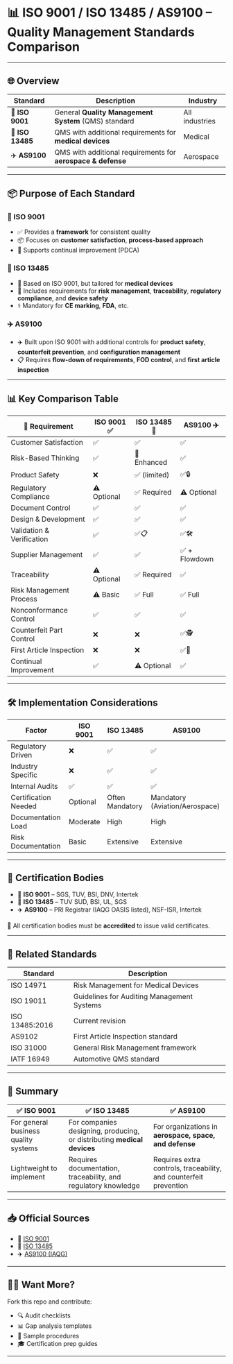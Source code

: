 # 📊 ISO 9001 / ISO 13485 / AS9100 – Quality Management Standards Comparison

---

## 🌐 Overview

| Standard | Description | Industry |
|----------|-------------|----------|
| 📘 **ISO 9001** | General **Quality Management System** (QMS) standard | All industries |
| 🏥 **ISO 13485** | QMS with additional requirements for **medical devices** | Medical |
| ✈️ **AS9100** | QMS with additional requirements for **aerospace & defense** | Aerospace |

---

## 📦 Purpose of Each Standard

### 📘 ISO 9001
- ✅ Provides a **framework** for consistent quality
- 📦 Focuses on **customer satisfaction**, **process-based approach**
- 🔄 Supports continual improvement (PDCA)

### 🏥 ISO 13485
- 🧪 Based on ISO 9001, but tailored for **medical devices**
- 🔐 Includes requirements for **risk management**, **traceability**, **regulatory compliance**, and **device safety**
- ⚕️ Mandatory for **CE marking**, **FDA**, etc.

### ✈️ AS9100
- ✈️ Built upon ISO 9001 with additional controls for **product safety**, **counterfeit prevention**, and **configuration management**
- 📋 Requires **flow-down of requirements**, **FOD control**, and **first article inspection**

---

## 📊 Key Comparison Table

| 📌 Requirement                     | ISO 9001 ✅ | ISO 13485 🏥 | AS9100 ✈️ |
|----------------------------------|-------------|---------------|-------------|
| Customer Satisfaction            | ✅          | ✅            | ✅          |
| Risk-Based Thinking              | ✅          | 🔄 Enhanced   | ✅          |
| Product Safety                   | ❌          | ✅ (limited)  | ✅🔒        |
| Regulatory Compliance            | ⚠️ Optional | ✅ Required   | ⚠️ Optional |
| Document Control                 | ✅          | ✅            | ✅          |
| Design & Development             | ✅          | ✅            | ✅          |
| Validation & Verification        | ✅          | ✅📋         | ✅🛠️       |
| Supplier Management              | ✅          | ✅            | ✅ + Flowdown |
| Traceability                     | ⚠️ Optional | ✅ Required   | ✅          |
| Risk Management Process          | ⚠️ Basic    | ✅ Full       | ✅ Full     |
| Nonconformance Control           | ✅          | ✅            | ✅          |
| Counterfeit Part Control         | ❌          | ❌            | ✅🕵️       |
| First Article Inspection         | ❌          | ❌            | ✅📄        |
| Continual Improvement            | ✅          | ⚠️ Optional   | ✅          |

---

## 🛠️ Implementation Considerations

| Factor               | ISO 9001 | ISO 13485 | AS9100 |
|----------------------|----------|------------|--------|
| Regulatory Driven    | ❌       | ✅         | ✅     |
| Industry Specific    | ❌       | ✅         | ✅     |
| Internal Audits      | ✅       | ✅         | ✅     |
| Certification Needed | Optional | Often Mandatory | Mandatory (Aviation/Aerospace) |
| Documentation Load   | Moderate | High       | High   |
| Risk Documentation   | Basic    | Extensive  | Extensive |

---

## 🔗 Certification Bodies

- 🏢 **ISO 9001** – SGS, TUV, BSI, DNV, Intertek  
- 🏥 **ISO 13485** – TUV SUD, BSI, UL, SGS  
- ✈️ **AS9100** – PRI Registrar (IAQG OASIS listed), NSF-ISR, Intertek  

📎 All certification bodies must be **accredited** to issue valid certificates.

---

## 📘 Related Standards

| Standard        | Description |
|-----------------|-------------|
| ISO 14971       | Risk Management for Medical Devices |
| ISO 19011       | Guidelines for Auditing Management Systems |
| ISO 13485:2016  | Current revision |
| AS9102          | First Article Inspection standard |
| ISO 31000       | General Risk Management framework |
| IATF 16949      | Automotive QMS standard |

---

## 🧠 Summary

| ✅ ISO 9001 | ✅ ISO 13485 | ✅ AS9100 |
|------------|-------------|----------|
| For general business quality systems | For companies designing, producing, or distributing **medical devices** | For organizations in **aerospace, space, and defense** |
| Lightweight to implement | Requires documentation, traceability, and regulatory knowledge | Requires extra controls, traceability, and counterfeit prevention |

---

## 📥 Official Sources

- 📘 [ISO 9001](https://www.iso.org/iso-9001-quality-management.html)  
- 🏥 [ISO 13485](https://www.iso.org/standard/59752.html)  
- ✈️ [AS9100 (IAQG)](https://iaqg.org/sectors/9100-series/)

---

## 🧑‍🏫 Want More?

Fork this repo and contribute:
- 🔍 Audit checklists  
- 📊 Gap analysis templates  
- 🧾 Sample procedures  
- 🎓 Certification prep guides  

---

